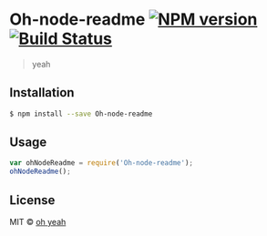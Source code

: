 # Oh-node-readme [![NPM version](https://badge.fury.io/js/Oh-node-readme.svg)](https://npmjs.org/package/Oh-node-readme) [![Build Status](https://travis-ci.org/TravisLovingood/Oh-node-readme.svg?branch=master)](https://travis-ci.org/TravisLovingood/Oh-node-readme)

> yeah

## Installation

```sh
$ npm install --save Oh-node-readme
```

## Usage

```js
var ohNodeReadme = require('Oh-node-readme');
ohNodeReadme();
```

## License

MIT © [oh yeah](yeah)
